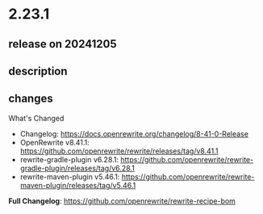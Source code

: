 # 2.23.1

## release on 20241205

## description

## changes

What's Changed

* Changelog: <a href="https://docs.openrewrite.org/changelog/8-41-0-Release" rel="nofollow">https://docs.openrewrite.org/changelog/8-41-0-Release</a>
* OpenRewrite v8.41.1: <a href="https://github.com/openrewrite/rewrite/releases/tag/v8.41.1">https://github.com/openrewrite/rewrite/releases/tag/v8.41.1</a>
* rewrite-gradle-plugin v6.28.1: <a href="https://github.com/openrewrite/rewrite-gradle-plugin/releases/tag/v6.28.1">https://github.com/openrewrite/rewrite-gradle-plugin/releases/tag/v6.28.1</a>
* rewrite-maven-plugin v5.46.1: <a href="https://github.com/openrewrite/rewrite-maven-plugin/releases/tag/v5.46.1">https://github.com/openrewrite/rewrite-maven-plugin/releases/tag/v5.46.1</a>

<strong>Full Changelog</strong>: <a href="https://github.com/openrewrite/rewrite-recipe-bom">https://github.com/openrewrite/rewrite-recipe-bom</a>

